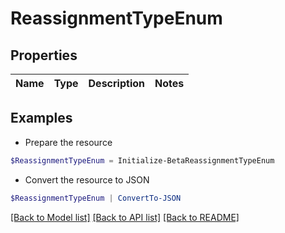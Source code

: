 # ReassignmentTypeEnum
## Properties

Name | Type | Description | Notes
------------ | ------------- | ------------- | -------------

## Examples

- Prepare the resource
```powershell
$ReassignmentTypeEnum = Initialize-BetaReassignmentTypeEnum 
```

- Convert the resource to JSON
```powershell
$ReassignmentTypeEnum | ConvertTo-JSON
```

[[Back to Model list]](../README.md#documentation-for-models) [[Back to API list]](../README.md#documentation-for-api-endpoints) [[Back to README]](../README.md)


